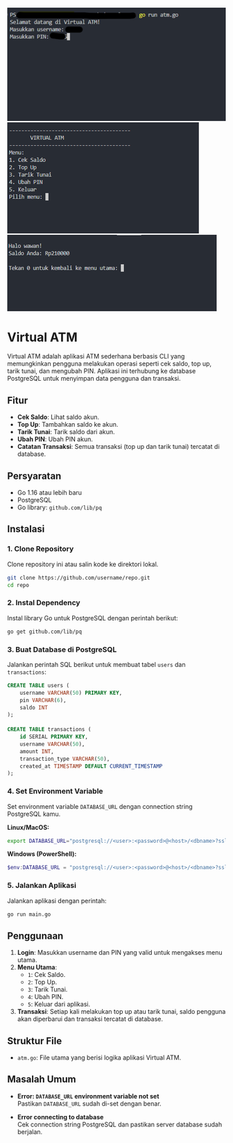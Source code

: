 ![preview1](https://github.com/wanshade/atm-go/blob/main/1.png?raw=true)
![preview1](https://github.com/wanshade/atm-go/blob/main/2.png?raw=true)
![preview1](https://github.com/wanshade/atm-go/blob/main/3.png?raw=true)

# Virtual ATM

Virtual ATM adalah aplikasi ATM sederhana berbasis CLI yang memungkinkan pengguna melakukan operasi seperti cek saldo, top up, tarik tunai, dan mengubah PIN. Aplikasi ini terhubung ke database PostgreSQL untuk menyimpan data pengguna dan transaksi.

## Fitur

- **Cek Saldo**: Lihat saldo akun.
- **Top Up**: Tambahkan saldo ke akun.
- **Tarik Tunai**: Tarik saldo dari akun.
- **Ubah PIN**: Ubah PIN akun.
- **Catatan Transaksi**: Semua transaksi (top up dan tarik tunai) tercatat di database.

## Persyaratan

- Go 1.16 atau lebih baru
- PostgreSQL
- Go library: `github.com/lib/pq`

## Instalasi

### 1. Clone Repository

Clone repository ini atau salin kode ke direktori lokal.

```bash
git clone https://github.com/username/repo.git
cd repo
```

### 2. Instal Dependency

Instal library Go untuk PostgreSQL dengan perintah berikut:

```bash
go get github.com/lib/pq
```

### 3. Buat Database di PostgreSQL

Jalankan perintah SQL berikut untuk membuat tabel `users` dan `transactions`:

```sql
CREATE TABLE users (
    username VARCHAR(50) PRIMARY KEY,
    pin VARCHAR(6),
    saldo INT
);

CREATE TABLE transactions (
    id SERIAL PRIMARY KEY,
    username VARCHAR(50),
    amount INT,
    transaction_type VARCHAR(50),
    created_at TIMESTAMP DEFAULT CURRENT_TIMESTAMP
);
```

### 4. Set Environment Variable

Set environment variable `DATABASE_URL` dengan connection string PostgreSQL kamu.

**Linux/MacOS:**
```bash
export DATABASE_URL="postgresql://<user>:<password>@<host>/<dbname>?sslmode=require"
```

**Windows (PowerShell):**
```powershell
$env:DATABASE_URL = "postgresql://<user>:<password>@<host>/<dbname>?sslmode=require"
```

### 5. Jalankan Aplikasi

Jalankan aplikasi dengan perintah:

```bash
go run main.go
```

## Penggunaan

1. **Login**: Masukkan username dan PIN yang valid untuk mengakses menu utama.
2. **Menu Utama**:
   - `1`: Cek Saldo.
   - `2`: Top Up.
   - `3`: Tarik Tunai.
   - `4`: Ubah PIN.
   - `5`: Keluar dari aplikasi.
3. **Transaksi**: Setiap kali melakukan top up atau tarik tunai, saldo pengguna akan diperbarui dan transaksi tercatat di database.

## Struktur File

- `atm.go`: File utama yang berisi logika aplikasi Virtual ATM.

## Masalah Umum

- **Error: `DATABASE_URL` environment variable not set**  
  Pastikan `DATABASE_URL` sudah di-set dengan benar.
  
- **Error connecting to database**  
  Cek connection string PostgreSQL dan pastikan server database sudah berjalan.

